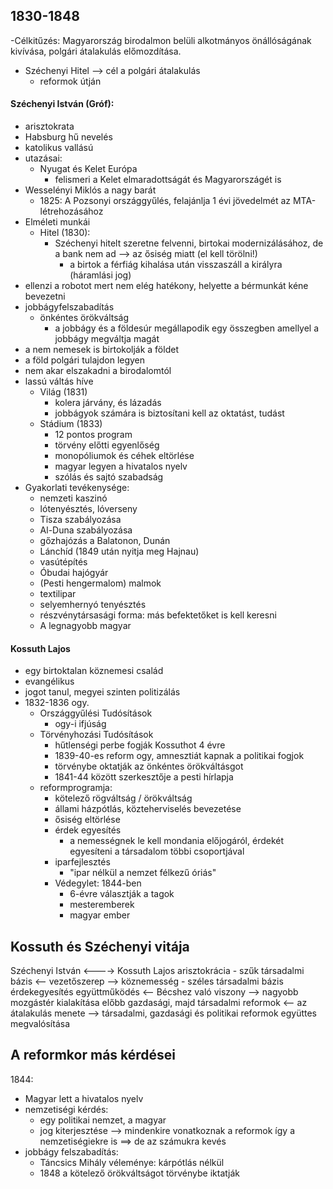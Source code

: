 ## 1830-1848
-Célkitűzés: Magyarország birodalmon belüli alkotmányos önállóságának kivívása, polgári átalakulás előmozdítása.

- Széchenyi Hitel --> cél a polgári átalakulás
	- reformok útján
#### Széchenyi István (Gróf):
- arisztokrata
- Habsburg hű nevelés
- katolikus vallású
- utazásai:
	- Nyugat és Kelet Európa
		- felismeri a Kelet elmaradottságát és Magyarországét is
- Wesselényi Miklós a nagy barát
	- 1825: A Pozsonyi országgyűlés, felajánlja 1 évi jövedelmét az MTA-létrehozásához
- Elméleti munkái
	- Hitel (1830):
		- Széchenyi hitelt szeretne felvenni, birtokai modernizálásához, de a bank nem ad --> az ősiség miatt (el kell törölni!)
			- a birtok a férfiág kihalása után visszaszáll a királyra (háramlási jog)
- ellenzi a robotot mert nem elég hatékony, helyette a bérmunkát kéne bevezetni
- jobbágyfelszabadítás
	- önkéntes örökváltság
		- a jobbágy és a földesúr megállapodik egy összegben amellyel a jobbágy megváltja magát
- a nem nemesek is birtokolják a földet
- a föld polgári tulajdon legyen
- nem akar elszakadni a birodalomtól
- lassú váltás híve
	- Világ (1831)
		- kolera járvány, és lázadás
		- jobbágyok számára is biztosítani kell az oktatást, tudást
	- Stádium (1833)
		- 12 pontos program
		- törvény előtti egyenlőség
		- monopóliumok és céhek eltörlése
		- magyar legyen a hivatalos nyelv
		- szólás és sajtó szabadság
- Gyakorlati tevékenysége:
	- nemzeti kaszinó
	- lótenyésztés, lóverseny
	- Tisza szabályozása
	- Al-Duna szabályozása
	- gőzhajózás a Balatonon, Dunán
	- Lánchíd (1849 után nyitja meg Hajnau)
	- vasútépítés
	- Óbudai hajógyár
	- (Pesti hengermalom) malmok
	- textilipar
	- selyemhernyó tenyésztés
	- részvénytársasági forma: más befektetőket is kell keresni
	- A legnagyobb magyar
#### Kossuth Lajos
- egy birtoktalan köznemesi család
- evangélikus
- jogot tanul, megyei szinten politizálás
- 1832-1836 ogy.
	- Országgyűlési Tudósítások
		- ogy-i ifjúság
	- Törvényhozási Tudósítások
		- hűtlenségi perbe fogják Kossuthot 4 évre
		- 1839-40-es reform ogy, amnesztiát kapnak a politikai fogjok
		- törvénybe oktatják az önkéntes örökváltásgot
		- 1841-44 között szerkesztője a pesti hírlapja
	- reformprogramja:
		- kötelező rögváltság / örökváltság
		- állami házpótlás, közteherviselés bevezetése
		- ősiség eltörlése
		- érdek egyesítés
			- a nemességnek le kell mondania előjogáról, érdekét egyesíteni a társadalom többi csoportjával
		- iparfejlesztés
			- "ipar nélkül a nemzet félkezű óriás"
		- Védegylet: 1844-ben
			- 6-évre választják a tagok
			- mesteremberek
			- magyar ember
## Kossuth és Széchenyi vitája
Széchenyi István <----> Kossuth Lajos
arisztokrácia - szűk társadalmi bázis <-- vezetőszerep --> köznemesség - széles társadalmi bázis érdekegyesítés
együttműködés <-- Bécshez való viszony --> nagyobb mozgástér kialakítása
előbb gazdasági, majd társadalmi reformok <-- az átalakulás menete --> társadalmi, gazdasági és politikai reformok együttes megvalósítása
## A reformkor más kérdései
1844:
- Magyar lett a hivatalos nyelv
- nemzetiségi kérdés:
	- egy politikai nemzet, a magyar
	- jog kiterjesztése --> mindenkire vonatkoznak a reformok így a nemzetiségiekre is ==> de az számukra kevés
- jobbágy felszabadítás:
	- Táncsics Mihály véleménye: kárpótlás nélkül
	- 1848 a kötelező örökváltságot törvénybe iktatják

